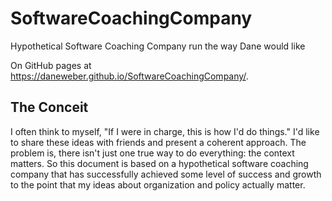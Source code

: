 # SoftwareCoachingCompany

Hypothetical Software Coaching Company run the way Dane would like

On GitHub pages at <https://daneweber.github.io/SoftwareCoachingCompany/>.

## The Conceit

I often think to myself, "If I were in charge, this is how I'd do things." I'd like to share these ideas with friends and present a coherent approach. The problem is, there isn't just one true way to do everything: the context matters. So this document is based on a hypothetical software coaching company that has successfully achieved some level of success and growth to the point that my ideas about organization and policy actually matter.
